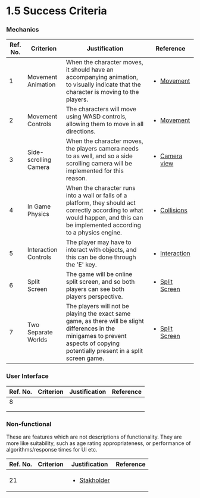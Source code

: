 # 1.5 Success Criteria

### Mechanics&#x20;

| Ref. No. | Criterion             | Justification                                                                                                                                                                        | Reference                                                                                                   |
| -------- | --------------------- | ------------------------------------------------------------------------------------------------------------------------------------------------------------------------------------ | ----------------------------------------------------------------------------------------------------------- |
| 1        | Movement Animation    | When the character moves, it should have an accompanying animation, to visually indicate that the character is moving to the players.                                                | <ul><li><a href="1.4a-features-of-the-proposed-solution.md#movement">Movement</a></li></ul>                 |
| 2        | Movement Controls     | The characters will move using WASD controls, allowing them to move in all directions.                                                                                               | <ul><li><a href="1.4a-features-of-the-proposed-solution.md#movement">Movement</a></li></ul>                 |
| 3        | Side-scrolling Camera | When the character moves, the players camera needs to as well, and so a side scrolling camera will be implemented for this reason.                                                   | <ul><li><a href="1.4a-features-of-the-proposed-solution.md#camera-view">Camera view</a></li></ul>           |
| 4        | In Game Physics       | When the character runs into a wall or falls of a platform, they should act correctly according to what would happen, and this can be implemented according to a physics engine.     | <ul><li><a href="1.4a-features-of-the-proposed-solution.md#collisions">Collisions</a></li></ul>             |
| 5        | Interaction Controls  | The player may have to interact with objects, and this can be done through the 'E' key.                                                                                              | <ul><li><a href="1.4a-features-of-the-proposed-solution.md#obstacles-and-objects">Interaction</a></li></ul> |
| 6        | Split Screen          | The game will be online split screen, and so both players can see both players perspective.                                                                                          | <ul><li><a href="1.4a-features-of-the-proposed-solution.md#split-screen">Split Screen</a></li></ul>         |
| 7        | Two Separate Worlds   | The players will not be playing the exact same game, as there will be slight differences in the minigames to prevent aspects of copying potentially present in a split screen game.  | <ul><li><a href="1.4a-features-of-the-proposed-solution.md#split-screen">Split Screen</a></li></ul>         |

### User Interface

| Ref. No. | Criterion | Justification | Reference |
| -------- | --------- | ------------- | --------- |
| 8        |           |               |           |
|          |           |               |           |
|          |           |               |           |

### Non-functional

These are features which are not descriptions of functionality. They are more like suitability, such as age rating appropriateness, or performance of algorithms/response times for UI etc.

| Ref. No. | Criterion | Justification                                                  | Reference |
| -------- | --------- | -------------------------------------------------------------- | --------- |
| 21       |           | <ul><li><a href="1.2-stakeholders.md">Stakholder</a></li></ul> |           |
